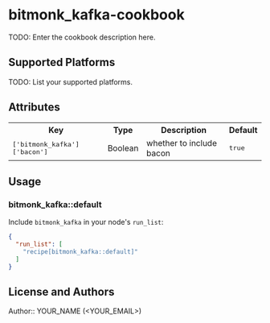 # bitmonk_kafka-cookbook

TODO: Enter the cookbook description here.

## Supported Platforms

TODO: List your supported platforms.

## Attributes

<table>
  <tr>
    <th>Key</th>
    <th>Type</th>
    <th>Description</th>
    <th>Default</th>
  </tr>
  <tr>
    <td><tt>['bitmonk_kafka']['bacon']</tt></td>
    <td>Boolean</td>
    <td>whether to include bacon</td>
    <td><tt>true</tt></td>
  </tr>
</table>

## Usage

### bitmonk_kafka::default

Include `bitmonk_kafka` in your node's `run_list`:

```json
{
  "run_list": [
    "recipe[bitmonk_kafka::default]"
  ]
}
```

## License and Authors

Author:: YOUR_NAME (<YOUR_EMAIL>)
